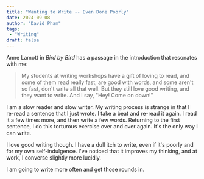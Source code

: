 ```yaml
---
title: "Wanting to Write -- Even Done Poorly"
date: 2024-09-08
author: "David Pham"
tags:
 - "Writing"
draft: false
---
```


Anne Lamott in *Bird by Bird* has a passage in the introduction that resonates with me:
> My students at writing workshops have a gift of loving to read, and some of them read
> really fast, are good with words, and some aren't so fast, don't write all that well.
> But they still love good writing, and they want to write. And I say, "Hey! Come on down!"

I am a slow reader and slow writer. My writing process is strange in that I re-read a sentence that I just wrote. I take a beat and re-read it again. I read it a few times more, and then write a few words. Returning to the first sentence, I do this torturous exercise over and over again. It's the only way I can write.

I love good writing though. I have a dull itch to write, even if it's poorly and for my own self-indulgence. I've noticed that it improves my thinking, and at work, I converse slightly more lucidly.

I am going to write more often and get those rounds in.
